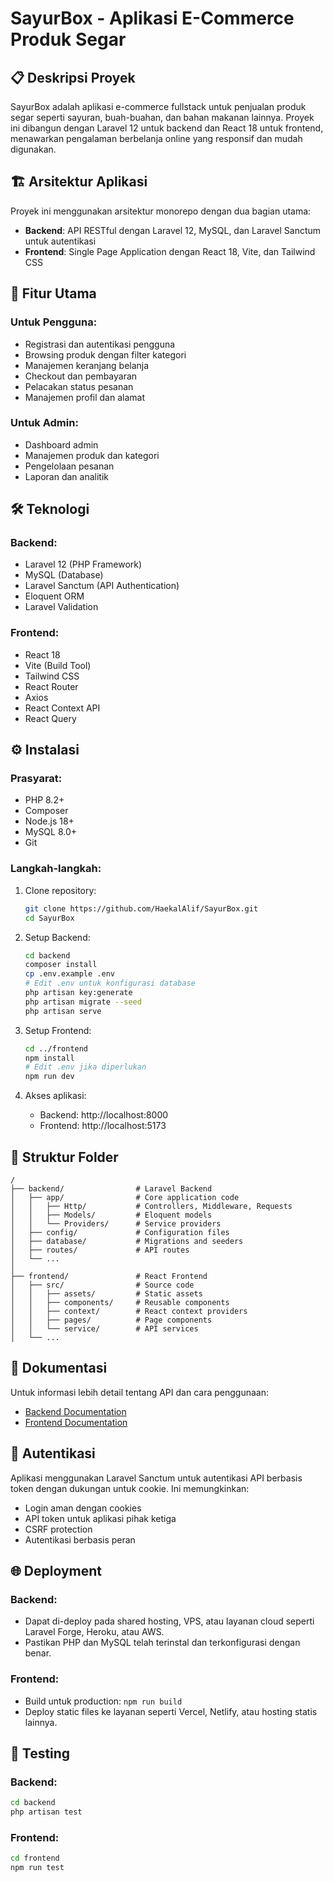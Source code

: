 # SayurBox - Aplikasi E-Commerce Produk Segar

## 📋 Deskripsi Proyek

SayurBox adalah aplikasi e-commerce fullstack untuk penjualan produk segar seperti sayuran, buah-buahan, dan bahan makanan lainnya. Proyek ini dibangun dengan Laravel 12 untuk backend dan React 18 untuk frontend, menawarkan pengalaman berbelanja online yang responsif dan mudah digunakan.

## 🏗️ Arsitektur Aplikasi

Proyek ini menggunakan arsitektur monorepo dengan dua bagian utama:

- **Backend**: API RESTful dengan Laravel 12, MySQL, dan Laravel Sanctum untuk autentikasi
- **Frontend**: Single Page Application dengan React 18, Vite, dan Tailwind CSS

## 🚀 Fitur Utama

### Untuk Pengguna:
- Registrasi dan autentikasi pengguna
- Browsing produk dengan filter kategori
- Manajemen keranjang belanja
- Checkout dan pembayaran
- Pelacakan status pesanan
- Manajemen profil dan alamat

### Untuk Admin:
- Dashboard admin
- Manajemen produk dan kategori
- Pengelolaan pesanan
- Laporan dan analitik

## 🛠️ Teknologi

### Backend:
- Laravel 12 (PHP Framework)
- MySQL (Database)
- Laravel Sanctum (API Authentication)
- Eloquent ORM
- Laravel Validation

### Frontend:
- React 18
- Vite (Build Tool)
- Tailwind CSS
- React Router
- Axios
- React Context API
- React Query

## ⚙️ Instalasi

### Prasyarat:
- PHP 8.2+
- Composer
- Node.js 18+
- MySQL 8.0+
- Git

### Langkah-langkah:

1. Clone repository:
   ```bash
   git clone https://github.com/HaekalAlif/SayurBox.git
   cd SayurBox
   ```

2. Setup Backend:
   ```bash
   cd backend
   composer install
   cp .env.example .env
   # Edit .env untuk konfigurasi database
   php artisan key:generate
   php artisan migrate --seed
   php artisan serve
   ```

3. Setup Frontend:
   ```bash
   cd ../frontend
   npm install
   # Edit .env jika diperlukan
   npm run dev
   ```

4. Akses aplikasi:
   - Backend: http://localhost:8000
   - Frontend: http://localhost:5173

## 📁 Struktur Folder

```
/
├── backend/                # Laravel Backend
│   ├── app/                # Core application code
│   │   ├── Http/           # Controllers, Middleware, Requests
│   │   ├── Models/         # Eloquent models
│   │   └── Providers/      # Service providers
│   ├── config/             # Configuration files
│   ├── database/           # Migrations and seeders
│   ├── routes/             # API routes
│   └── ...
│
├── frontend/               # React Frontend
│   ├── src/                # Source code
│   │   ├── assets/         # Static assets
│   │   ├── components/     # Reusable components
│   │   ├── context/        # React context providers
│   │   ├── pages/          # Page components
│   │   └── service/        # API services
│   └── ...
```

## 📘 Dokumentasi

Untuk informasi lebih detail tentang API dan cara penggunaan:

- [Backend Documentation](./backend/README.md)
- [Frontend Documentation](./frontend/README.md)

## 🔐 Autentikasi

Aplikasi menggunakan Laravel Sanctum untuk autentikasi API berbasis token dengan dukungan untuk cookie. Ini memungkinkan:

- Login aman dengan cookies
- API token untuk aplikasi pihak ketiga
- CSRF protection
- Autentikasi berbasis peran

## 🌐 Deployment

### Backend:
- Dapat di-deploy pada shared hosting, VPS, atau layanan cloud seperti Laravel Forge, Heroku, atau AWS.
- Pastikan PHP dan MySQL telah terinstal dan terkonfigurasi dengan benar.

### Frontend:
- Build untuk production: `npm run build`
- Deploy static files ke layanan seperti Vercel, Netlify, atau hosting statis lainnya.

## 🧪 Testing

### Backend:
```bash
cd backend
php artisan test
```

### Frontend:
```bash
cd frontend
npm run test
```